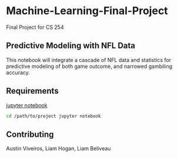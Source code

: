 # Machine-Learning-Final-Project
Final Project for CS 254

## Predictive Modeling  with NFL Data
This notebook will integrate a cascade of NFL data and statistics for predictive modeling of both game outcome, and narrowed gambiling accuracy.


## Requirements

[jupyter notebook](https://jupyter.org/)


```bash
cd /path/to/project jupyter notebook
```

## Contributing
Austin Viveiros,
Liam Hogan, 
Liam Beliveau

